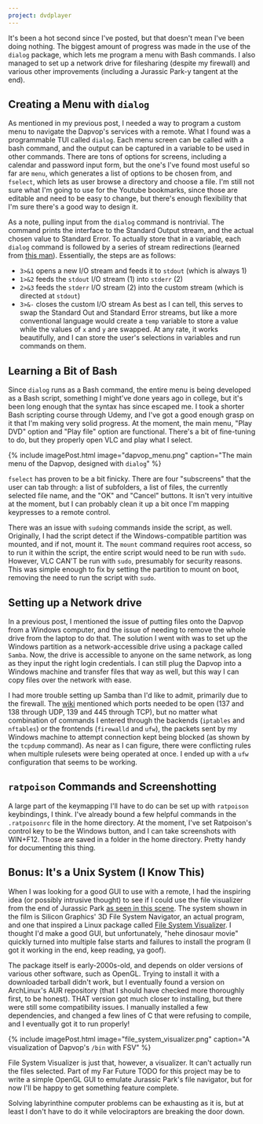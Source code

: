 ```yaml
---
project: dvdplayer
---
```

It's been a hot second since I've posted, but that doesn't mean I've been doing nothing. The biggest amount of progress was made in the use of the `dialog` package, which lets me program a menu with Bash commands. I also managed to set up a network drive for filesharing (despite my firewall) and various other improvements (including a Jurassic Park-y tangent at the end).

## Creating a Menu with `dialog`

As mentioned in my previous post, I needed a way to program a custom menu to navigate the Dapvop's services with a remote. What I found was a programmable TUI called `dialog`. Each menu screen can be called with a bash command, and the output can be captured in a variable to be used in other commands. There are tons of options for screens, including a calendar and password input form, but the one's I've found most useful so far are `menu`, which generates a list of options to be chosen from, and `fselect`, which lets as user browse a directory and choose a file. I'm still not sure what I'm going to use for the Youtube bookmarks, since those are editable and need to be easy to change, but there's enough flexibility that I'm sure there's a good way to design it.

As a note, pulling input from the `dialog` command is nontrivial. The command prints the interface to the Standard Output stream, and the actual chosen value to Standard Error. To actually store that in a variable, each `dialog` command is followed by a series of stream redirections (learned from [this man](https://www.youtube.com/watch?v=FJ7KJXmZRXA)). Essentially, the steps are as follows:
- `3>&1` opens a new I/O stream and feeds it to `stdout` (which is always 1)
- `1>&2` feeds the `stdout` I/O stream (1) into `stderr` (2)
- `2>&3` feeds the `stderr` I/O stream (2) into the custom stream (which is directed at `stdout`)
- `3>&-` closes the custom I/O stream
As best as I can tell, this serves to swap the Standard Out and Standard Error streams, but like a more conventional language would create a `temp` variable to store a value while the values of `x` and `y` are swapped. At any rate, it works beautifully, and I can store the user's selections in variables and run commands on them.

## Learning a Bit of Bash

Since `dialog` runs as a Bash command, the entire menu is being developed as a Bash script, something I might've done years ago in college, but it's been long enough that the syntax has since escaped me. I took a shorter Bash scripting course through Udemy, and I've got a good enough grasp on it that I'm making very solid progress. At the moment, the main menu, "Play DVD" option and "Play file" option are functional. There's a bit of fine-tuning to do, but they properly open VLC and play what I select.

{% include imagePost.html image="dapvop_menu.png" caption="The main menu of the Dapvop, designed with `dialog`" %}

`fselect` has proven to be a bit finicky. There are four "subscreens" that the user can tab through: a list of subfolders, a list of files, the currently selected file name, and the "OK" and "Cancel" buttons. It isn't very intuitive at the moment, but I can probably clean it up a bit once I'm mapping keypresses to a remote control.

There was an issue with `sudo`ing commands inside the script, as well. Originally, I had the script detect if the Windows-compatible partition was mounted, and if not, mount it. The `mount` command requires root access, so to run it within the script, the entire script would need to be run with `sudo`. However, VLC CAN'T be run with `sudo`, presumably for security reasons. This was simple enough to fix by setting the partition to mount on boot, removing the need to run the script with `sudo`.

## Setting up a Network drive

In a previous post, I mentioned the issue of putting files onto the Dapvop from a Windows computer, and the issue of needing to remove the whole drive from the laptop to do that. The solution I went with was to set up the Windows partition as a network-accessible drive using a package called `Samba`. Now, the drive is accessible to anyone on the same network, as long as they input the right login credentials. I can still plug the Dapvop into a Windows machine and transfer files that way as well, but this way I can copy files over the network with ease.

I had more trouble setting up Samba than I'd like to admit, primarily due to the firewall. The [wiki](https://wiki.archlinux.org/title/Samba) mentioned which ports needed to be open (137 and 138 through UDP, 139 and 445 through TCP), but no matter what combination of commands I entered through the backends (`iptables` and `nftables`) or the frontends (`firewalld` and `ufw`), the packets sent by my Windows machine to attempt connection kept being blocked (as shown by the `tcpdump` command). As near as I can figure, there were conflicting rules when multiple rulesets were being operated at once. I ended up with a `ufw` configuration that seems to be working.

## `ratpoison` Commands and Screenshotting

A large part of the keymapping I'll have to do can be set up with `ratpoison` keybindings, I think. I've already bound a few helpful commands in the `.ratpoisonrc` file in the home directory. At the moment, I've set Ratpoison's control key to be the Windows button, and I can take screenshots with WIN+F12. Those are saved in a folder in the home directory. Pretty handy for documenting this thing.

## Bonus: It's a Unix System (I Know This)

When I was looking for a good GUI to use with a remote, I had the inspiring idea (or possibly intrusive thought) to see if I could use the file visualizer from the end of Jurassic Park [as seen in this scene](https://www.youtube.com/watch?v=JOeY07qKU9c&t=31s). The system shown in the film is Silicon Graphics' 3D File System Navigator, an actual program, and one that inspired a Linux package called [File System Visualizer](https://fsv.sourceforge.net/). I thought I'd make a good GUI, but unfortunately, "hehe dinosaur movie" quickly turned into multiple false starts and failures to install the program (I got it working in the end, keep reading, ya goof).

The package itself is early-2000s-old, and depends on older versions of various other software, such as OpenGL. Trying to install it with a downloaded tarball didn't work, but I eventually found a version on ArchLinux's AUR repository (that I should have checked more thoroughly first, to be honest). THAT version got much closer to installing, but there were still some compatibility issues. I manually installed a few dependencies, and changed a few lines of C that were refusing to compile, and I eventually got it to run properly!

{% include imagePost.html image="file_system_visualizer.png" caption="A visualization of Dapvop's `/bin` with FSV" %}

File System Visualizer is just that, however, a visualizer. It can't actually run the files selected. Part of my Far Future TODO for this project may be to write a simple OpenGL GUI to emulate Jurassic Park's file navigator, but for now I'll be happy to get something feature complete.

Solving labyrinthine computer problems can be exhausting as it is, but at least I don't have to do it while velociraptors are breaking the door down.
